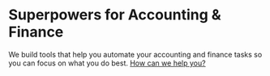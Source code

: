 # Superpowers for Accounting & Finance

We build tools that help you automate your accounting and finance tasks so you can focus on what you do best. [How can we help you?](mailto:info@balancer.team)
